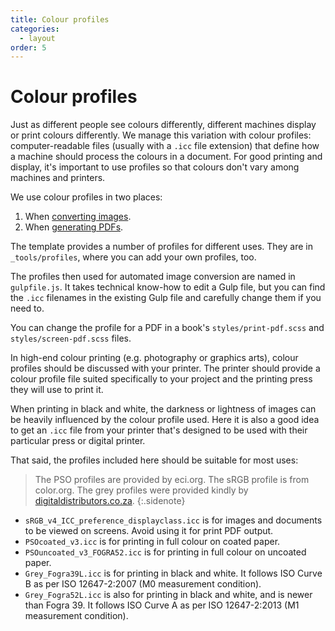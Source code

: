 ```yaml
---
title: Colour profiles
categories:
  - layout
order: 5
---
```


# Colour profiles

Just as different people see colours differently, different machines display or print colours differently. We manage this variation with colour profiles: computer-readable files (usually with a `.icc` file extension) that define how a machine should process the colours in a document. For good printing and display, it's important to use profiles so that colours don't vary among machines and printers.

We use colour profiles in two places:

1. When [converting images](../images/image-conversions.html).
2. When [generating PDFs](../pdf-output.html).

The template provides a number of profiles for different uses. They are in `_tools/profiles`, where you can add your own profiles, too.

The profiles then used for automated image conversion are named in `gulpfile.js`. It takes technical know-how to edit a Gulp file, but you can find the `.icc` filenames in the existing Gulp file and carefully change them if you need to.

You can change the profile for a PDF in a book's `styles/print-pdf.scss` and `styles/screen-pdf.scss` files.

In high-end colour printing (e.g. photography or graphics arts), colour profiles should be discussed with your printer. The printer should provide a colour profile file suited specifically to your project and the printing press they will use to print it.

When printing in black and white, the darkness or lightness of images can be heavily influenced by the colour profile used. Here it is also a good idea to get an `.icc` file from your printer that's designed to be used with their particular press or digital printer.

That said, the profiles included here should be suitable for most uses:

> The PSO profiles are provided by eci.org. The sRGB profile is from color.org. The grey profiles were provided kindly by [digitaldistributors.co.za](https://digitaldistributors.co.za).
{:.sidenote}

- `sRGB_v4_ICC_preference_displayclass.icc` is for images and documents to be viewed on screens. Avoid using it for print PDF output.
- `PSOcoated_v3.icc` is for printing in full colour on coated paper.
- `PSOuncoated_v3_FOGRA52.icc` is for printing in full colour on uncoated paper.
- `Grey_Fogra39L.icc` is for printing in black and white. It follows ISO Curve B as per ISO 12647-2:2007 (M0 measurement condition).
- `Grey_Fogra52L.icc` is also for printing in black and white, and is newer than Fogra 39. It follows ISO Curve A as per ISO 12647-2:2013 (M1 measurement condition).
